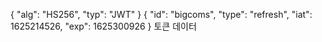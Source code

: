 {
  "alg": "HS256",
  "typ": "JWT"
}
{
  "id": "bigcoms",
  "type": "refresh",
  "iat": 1625214526,
  "exp": 1625300926
}
토큰 데이터